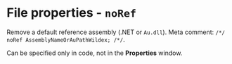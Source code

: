 # File properties - `noRef`

Remove a default reference assembly (.NET or `Au.dll`). Meta comment: `/*/ noRef AssemblyNameOrAuPathWildex; /*/`.

Can be specified only in code, not in the **Properties** window.